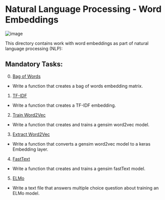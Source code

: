 # Natural Language Processing - Word Embeddings
![image](https://github.com/vassa33/alu-machine_learning/assets/61325877/5a144e23-1b17-4bd2-9ef7-5a2c364541ee)

This directory contains work with word embeddings as part of natural language processing (NLP):

## Mandatory Tasks:
0. [Bag of Words](/supervised_learning/0x0F-word_embeddings/0-bag_of_words.py)
* Write a function that creates a bag of words embedding matrix.
1. [TF-IDF](/supervised_learning/0x0F-word_embeddings/1-tf_idf.py)
* Write a function that creates a TF-IDF embedding.
2. [Train Word2Vec](/supervised_learning/0x0F-word_embeddings/2-word2vec.py)
* Write a function that creates and trains a gensim word2vec model.
3. [Extract Word2Vec](/supervised_learning/0x0F-word_embeddings/3-gensim_to_keras.py)
* Write a function that converts a gensim word2vec model to a keras Embedding layer.
4. [FastText](/supervised_learning/0x0F-word_embeddings/4-fasttext.py)
* Write a function that creates and trains a gensim fastText model.
5. [ELMo](/supervised_learning/0x0F-word_embeddings/5-elmo.py)
* Write a text file that answers multiple choice question about training an ELMo model.
